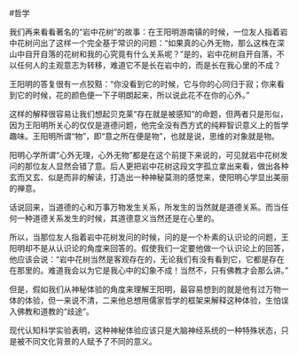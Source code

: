#哲学

我们再来看看著名的“岩中花树”的故事：在王阳明游南镇的时候，一位友人指着岩中花树问出了这样一个完全基于常识的问题：“如果真的心外无物，那么这株在深山中自开自落的花树和我的心究竟有什么关系呢？”是的，岩中花树自开自落，不以任何人的主观意志为转移，难道它不是长在岩中的，而是长在我心里的不成？

王阳明的答复很有一点狡黠：“你没看到它的时候，它与你的心同归于寂；你来看到它的时候，花的颜色便一下子明朗起来，所以说此花不在你的心外。”

这样的解释很容易让我们想起贝克莱“存在就是被感知”的命题，但两者只是形似，因为王阳明所关心的仅仅是道德问题，他完全没有西方式的纯粹智识意义上的哲学趣味。王阳明所谓“物”，即“意之所在便是物”，也就是说，思维的对象就是物。

阳明心学所谓“心外无理，心外无物”都是在这个前提下来说的，可见就岩中花树发问的那位友人显然会错了意。后人更把岩中花树这段文字孤立拿出来看，做出各种玄而又玄、似是而非的解读，打造出一种神秘莫测的感觉来，使阳明心学显出美丽的禅意。

话说回来，当道德的心和万事万物发生关系，所发生的当然就是道德关系。而当任何一种道德关系发生的时候，其道德意义当然还是在心里的。

所以，当那位友人指着岩中花树发问的时候，问的是一个朴素的认识论的问题，王阳明却不是从认识论的角度来回答的。假使我们一定要他做一个认识论上的回答，他应该会说：“岩中花树当然是客观存在的，无论我们有没有看到它，它都是存在在那里的。难道我会以为它是我心中的幻象不成！当然不，只有佛教才会那么讲。”

但是，假如我们从神秘体验的角度来理解王阳明，最容易想到的就是他有过万物一体的体验，但一来说不清，二来他总想用儒家哲学的框架来解释这种体验，生怕误入佛教和道教的“歧途”。

现代认知科学实验表明，这种神秘体验应该只是大脑神经系统的一种特殊状态，只是被不同文化背景的人赋予了不同的意义。